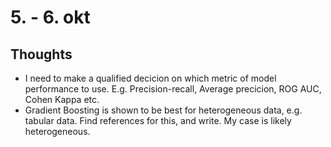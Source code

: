 # 5. - 6. okt
## Thoughts
- I need to make a qualified decicion on which metric of model performance to use. E.g. Precision-recall, Average precicion, ROG AUC, Cohen Kappa etc.
- Gradient Boosting is shown to be best for heterogeneous data, e.g. tabular data. Find references for this, and write. My case is likely heterogeneous.